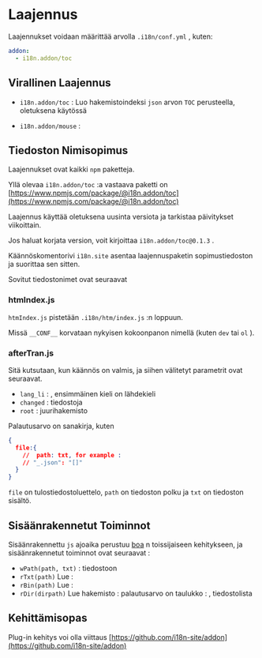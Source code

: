 # Laajennus

Laajennukset voidaan määrittää arvolla `.i18n/conf.yml` , kuten:

```yml
addon:
  - i18n.addon/toc
```

## Virallinen Laajennus

* `i18n.addon/toc` :
  Luo hakemistoindeksi `json` arvon `TOC` perusteella, oletuksena käytössä

* `i18n.addon/mouse` :

## Tiedoston Nimisopimus

Laajennukset ovat kaikki `npm` paketteja.

Yllä olevaa `i18n.addon/toc` :a vastaava paketti on [https://www.npmjs.com/package/@i18n.addon/toc](https://www.npmjs.com/package/@i18n.addon/toc)

Laajennus käyttää oletuksena uusinta versiota ja tarkistaa päivitykset viikoittain.

Jos haluat korjata version, voit kirjoittaa `i18n.addon/toc@0.1.3` .

Käännöskomentorivi `i18n.site` asentaa laajennuspaketin sopimustiedoston ja suorittaa sen sitten.

Sovitut tiedostonimet ovat seuraavat

### htmIndex.js

`htmIndex.js` pistetään `.i18n/htm/index.js` :n loppuun.

Missä `__CONF__` korvataan nykyisen kokoonpanon nimellä (kuten `dev` tai `ol` ).

### afterTran.js

Sitä kutsutaan, kun käännös on valmis, ja siihen välitetyt parametrit ovat seuraavat.

* `lang_li` : , ensimmäinen kieli on lähdekieli
* `changed` : tiedostoja
* `root` : juurihakemisto

Palautusarvo on sanakirja, kuten

```json
{
  file:{
    //  path: txt, for example :
    // "_.json": "[]"
  }
}
```

`file` on tulostiedostoluettelo, `path` on tiedoston polku ja `txt` on tiedoston sisältö.

## Sisäänrakennetut Toiminnot

Sisäänrakennettu `js` ajoaika perustuu [boa](https://github.com/boa-dev/boa) n toissijaiseen kehitykseen, ja sisäänrakennetut toiminnot ovat seuraavat :

* `wPath(path, txt)` : tiedostoon
* `rTxt(path)` Lue :
* `rBin(path)` Lue :
* `rDir(dirpath)` Lue hakemisto : palautusarvo on taulukko : , tiedostolista

## Kehittämisopas

Plug-in kehitys voi olla viittaus [https://github.com/i18n-site/addon](https://github.com/i18n-site/addon)